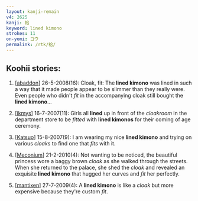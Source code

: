 ```yaml
---
layout: kanji-remain
v4: 2625
kanji: 袷
keyword: lined kimono
strokes: 11
on-yomi: コウ
permalink: /rtk/袷/
---
```


## Koohii stories: 

1) [<a href="http://kanji.koohii.com/profile/abaddon">abaddon</a>] 26-5-2008(16): Cloak, fit: The<strong> lined kimono</strong> was lined in such a way that it made people appear to be slimmer than they really were. Even people who didn&#039;t <em>fit</em> in the accompanying cloak still bought the<strong> lined kimono</strong>...

2) [<a href="http://kanji.koohii.com/profile/ikmys">ikmys</a>] 16-7-2007(11): Girls all <strong>lined</strong> up in front of the <em>cloakroom</em> in the department store to be <em>fitted</em> with <strong>lined kimonos</strong> for their coming of age ceremony.

3) [<a href="http://kanji.koohii.com/profile/Katsuo">Katsuo</a>] 15-8-2007(9): I am wearing my nice<strong> lined kimono</strong> and trying on various <em>cloak</em>s to find one that <em>fits</em> with it.

4) [<a href="http://kanji.koohii.com/profile/Meconium">Meconium</a>] 21-2-2010(4): Not wanting to be noticed, the beautiful princess wore a baggy brown <em>cloak</em> as she walked through the streets. When she returned to the palace, she shed the <em>cloak</em> and revealed an exquisite<strong> lined kimono</strong> that hugged her curves and <em>fit</em> her perfectly.

5) [<a href="http://kanji.koohii.com/profile/mantixen">mantixen</a>] 27-7-2009(4): A<strong> lined kimono</strong> is like a <em>cloak</em> but more expensive because they&#039;re custom <em>fit</em>.


